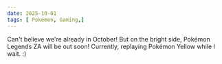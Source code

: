 ```yaml
---
date: 2025-10-01
tags: [ Pokémon, Gaming,]
---
```


Can't believe we're already in October! But on the bright side, Pokémon Legends ZA will be out soon! Currently, replaying Pokémon Yellow while I wait. :)
